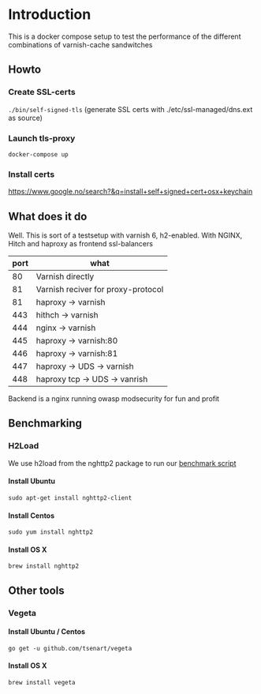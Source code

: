 # Introduction

This is a docker compose setup to test the performance of the different combinations of varnish-cache sandwitches

## Howto

### Create SSL-certs
` ./bin/self-signed-tls ` (generate SSL certs with ./etc/ssl-managed/dns.ext as source)

### Launch tls-proxy
` docker-compose up `

### Install certs
https://www.google.no/search?&q=install+self+signed+cert+osx+keychain

## What does it do

Well. This is sort of a testsetup with varnish 6, h2-enabled. With NGINX, Hitch and haproxy as frontend ssl-balancers

|port|what|
|----|----|
|80| Varnish directly
|81| Varnish reciver for proxy-protocol
|81| haproxy -> varnish
|443|hithch -> varnish 
|444|nginx -> varnish
|445|haproxy -> varnish:80
|446|haproxy -> varnish:81
|447|haproxy -> UDS -> varnish
|448|haproxy tcp -> UDS -> vanrish

Backend is a nginx running owasp modsecurity for fun and profit

## Benchmarking

### H2Load

We use h2load from the nghttp2 package to run our [benchmark script](benchmark.sh)

#### Install Ubuntu

`sudo apt-get install nghttp2-client`

#### Install Centos
`sudo yum install nghttp2`

#### Install OS X
`brew install nghttp2`

## Other tools

### Vegeta

#### Install Ubuntu / Centos

`go get -u github.com/tsenart/vegeta`

#### Install OS X

`brew install vegeta`



